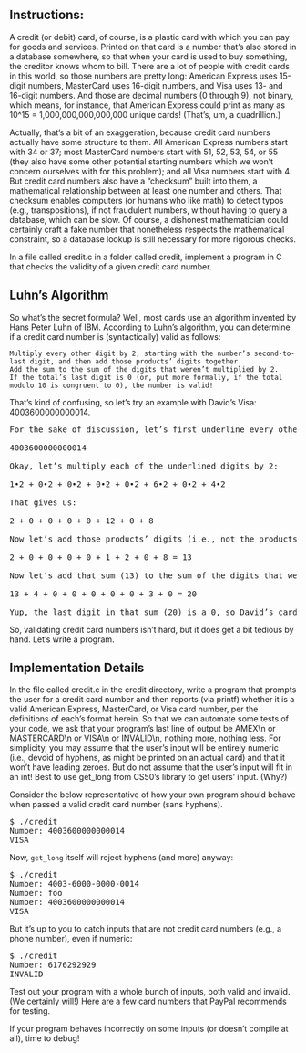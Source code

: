 ## Instructions:

A credit (or debit) card, of course, is a plastic card with which you can pay for goods and services.
Printed on that card is a number that’s also stored in a database somewhere, so that when your card is used to buy something, the creditor knows whom to bill.
There are a lot of people with credit cards in this world, so those numbers are pretty long:
American Express uses 15-digit numbers, MasterCard uses 16-digit numbers, and Visa uses 13- and 16-digit numbers.
And those are decimal numbers (0 through 9), not binary, which means, for instance, that American Express could print as many as 10^15 = 1,000,000,000,000,000 unique cards! (That’s, um, a quadrillion.)

Actually, that’s a bit of an exaggeration, because credit card numbers actually have some structure to them.
All American Express numbers start with 34 or 37; most MasterCard numbers start with 51, 52, 53, 54, or 55
(they also have some other potential starting numbers which we won’t concern ourselves with for this problem);
and all Visa numbers start with 4.
But credit card numbers also have a “checksum” built into them, a mathematical relationship between at least one number and others.
That checksum enables computers (or humans who like math) to detect typos (e.g., transpositions), if not fraudulent numbers, without having to query a database, which can be slow.
Of course, a dishonest mathematician could certainly craft a fake number that nonetheless respects the mathematical constraint, so a database lookup is still necessary for more rigorous checks.

In a file called credit.c in a folder called credit, implement a program in C that checks the validity of a given credit card number.



## Luhn’s Algorithm

So what’s the secret formula? Well, most cards use an algorithm invented by Hans Peter Luhn of IBM. According to Luhn’s algorithm, you can determine if a credit card number is (syntactically) valid as follows:

    Multiply every other digit by 2, starting with the number’s second-to-last digit, and then add those products’ digits together.
    Add the sum to the sum of the digits that weren’t multiplied by 2.
    If the total’s last digit is 0 (or, put more formally, if the total modulo 10 is congruent to 0), the number is valid!


That’s kind of confusing, so let’s try an example with David’s Visa: 4003600000000014.

<pre>
For the sake of discussion, let’s first underline every other digit, starting with the number’s second-to-last digit:

4003600000000014

Okay, let’s multiply each of the underlined digits by 2:

1•2 + 0•2 + 0•2 + 0•2 + 0•2 + 6•2 + 0•2 + 4•2

That gives us:

2 + 0 + 0 + 0 + 0 + 12 + 0 + 8

Now let’s add those products’ digits (i.e., not the products themselves) together:

2 + 0 + 0 + 0 + 0 + 1 + 2 + 0 + 8 = 13

Now let’s add that sum (13) to the sum of the digits that weren’t multiplied by 2 (starting from the end):

13 + 4 + 0 + 0 + 0 + 0 + 0 + 3 + 0 = 20

Yup, the last digit in that sum (20) is a 0, so David’s card is legit!
</pre>

So, validating credit card numbers isn’t hard, but it does get a bit tedious by hand. Let’s write a program.



## Implementation Details

In the file called credit.c in the credit directory, write a program that prompts the user for a credit card number and then reports (via printf) whether it is a valid American Express, MasterCard, or Visa card number, per the definitions of each’s format herein. So that we can automate some tests of your code, we ask that your program’s last line of output be AMEX\n or MASTERCARD\n or VISA\n or INVALID\n, nothing more, nothing less. For simplicity, you may assume that the user’s input will be entirely numeric (i.e., devoid of hyphens, as might be printed on an actual card) and that it won’t have leading zeroes. But do not assume that the user’s input will fit in an int! Best to use get_long from CS50’s library to get users’ input. (Why?)

Consider the below representative of how your own program should behave when passed a valid credit card number (sans hyphens).
<pre>
$ ./credit
Number: 4003600000000014
VISA
</pre>

Now, `get_long` itself will reject hyphens (and more) anyway:

<pre>
$ ./credit
Number: 4003-6000-0000-0014
Number: foo
Number: 4003600000000014
VISA
</pre>

But it’s up to you to catch inputs that are not credit card numbers (e.g., a phone number), even if numeric:

<pre>
$ ./credit
Number: 6176292929
INVALID
</pre>

Test out your program with a whole bunch of inputs, both valid and invalid. (We certainly will!) Here are a few card numbers that PayPal recommends for testing.

If your program behaves incorrectly on some inputs (or doesn’t compile at all), time to debug!